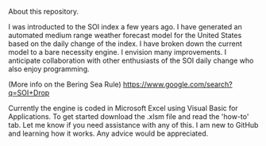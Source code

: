 About this repository.

I was introducted to the SOI index a few years ago. 
I have generated an automated medium range weather forecast model for the United States based on the daily change of the index. 
I have broken down the current model to a bare necessity engine. I envision many improvements. 
I anticipate collaboration with other enthusiasts of the SOI daily change who also enjoy programming.

(More info on the Bering Sea Rule) https://www.google.com/search?q=SOI+Drop

Currently the engine is coded in Microsoft Excel using Visual Basic for Applications. 
To get started download the .xlsm file and read the 'how-to' tab. 
Let me know if you need assistance with any of this. 
I am new to GitHub and learning how it works. Any advice would be appreciated.
